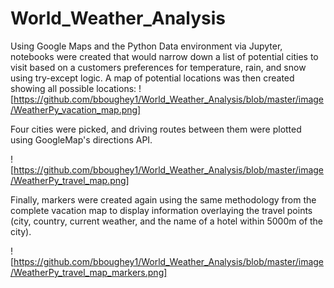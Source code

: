 # World_Weather_Analysis

Using Google Maps and the Python Data environment via Jupyter, notebooks were created that would narrow down a list of potential cities to visit based on a customers preferences for temperature, rain, and snow using try-except logic.  A map of potential locations was then created showing all possible locations:
![https://github.com/bboughey1/World_Weather_Analysis/blob/master/image/WeatherPy_vacation_map.png]

Four cities were picked, and driving routes between them were plotted using GoogleMap's directions API.

![https://github.com/bboughey1/World_Weather_Analysis/blob/master/image/WeatherPy_travel_map.png]

Finally, markers were created again using the same methodology from the complete vacation map to display information overlaying the travel points (city, country, current weather, and the name of a hotel within 5000m of the city).

![https://github.com/bboughey1/World_Weather_Analysis/blob/master/image/WeatherPy_travel_map_markers.png]

